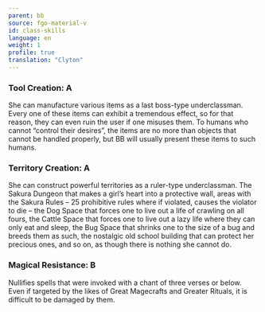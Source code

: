 ```yaml
---
parent: bb
source: fgo-material-v
id: class-skills
language: en
weight: 1
profile: true
translation: "Clyton"
---
```


### Tool Creation: A

She can manufacture various items as a last boss-type underclassman. Every one of these items can exhibit a tremendous effect, so for that reason, they can even ruin the user if one misuses them. To humans who cannot “control their desires”, the items are no more than objects that cannot be handled properly, but BB will usually present these items to such humans.

### Territory Creation: A

She can construct powerful territories as a ruler-type underclassman. The Sakura Dungeon that makes a girl’s heart into a protective wall, areas with the Sakura Rules – 25 prohibitive rules where if violated, causes the violator to die – the Dog Space that forces one to live out a life of crawling on all fours, the Cattle Space that forces one to live out a lazy life where they can only eat and sleep, the Bug Space that shrinks one to the size of a bug and breeds them as such, the nostalgic old school building that can protect her precious ones, and so on, as though there is nothing she cannot do.

### Magical Resistance: B

Nullifies spells that were invoked with a chant of three verses or below. Even if targeted by the likes of Great Magecrafts and Greater Rituals, it is difficult to be damaged by them.

